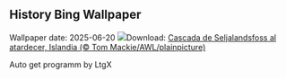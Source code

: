 ## History Bing Wallpaper
Wallpaper date: 2025-06-20
![](https://www.bing.com/th?id=OHR.IcelandSolstice_ES-ES0482972208_UHD.jpg&w=1000)Download: [Cascada de Seljalandsfoss al atardecer, Islandia (© Tom Mackie/AWL/plainpicture)](https://www.bing.com/th?id=OHR.IcelandSolstice_ES-ES0482972208_UHD.jpg)

Auto get programm by LtgX
